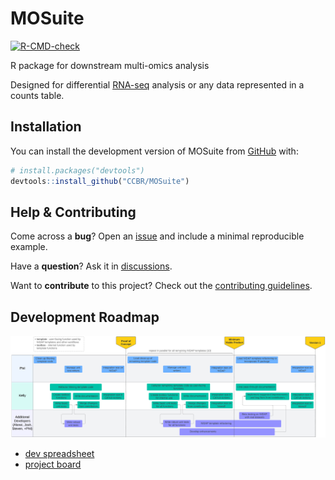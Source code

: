 
<!-- README.md is generated from README.Rmd. Please edit that file -->

# MOSuite

<!-- badges: start -->

[![R-CMD-check](https://github.com/CCBR/MOSuite/actions/workflows/R-CMD-check.yaml/badge.svg)](https://github.com/CCBR/MOSuite/actions/workflows/R-CMD-check.yaml)

<!-- badges: end -->

R package for downstream multi-omics analysis

Designed for differential [RNA-seq](https://github.com/CCBR/RENEE)
analysis or any data represented in a counts table.

## Installation

You can install the development version of MOSuite from
[GitHub](https://github.com/) with:

``` r
# install.packages("devtools")
devtools::install_github("CCBR/MOSuite")
```

<!--
## Example
&#10;TODO: This is a basic example which shows you how to solve a common problem:
&#10;
``` r
library(MOSuite)
#> Warning: replacing previous import 'S4Arrays::makeNindexFromArrayViewport' by
#> 'DelayedArray::makeNindexFromArrayViewport' when loading 'SummarizedExperiment'
## basic example code
```
-->

## Help & Contributing

Come across a **bug**? Open an
[issue](https://github.com/CCBR/MOSuite/issues) and include a minimal
reproducible example.

Have a **question**? Ask it in
[discussions](https://github.com/CCBR/MOSuite/discussions).

Want to **contribute** to this project? Check out the [contributing
guidelines](.github/CONTRIBUTING.md).

## Development Roadmap

![](./man/figures/development-plan.png)

- [dev
  spreadsheet](https://nih-my.sharepoint.com/:x:/g/personal/homanpj_nih_gov/ETvHXgnwxExEpcP57Jj9_EwBHBvZBqNuZ_c3eu51w-SlnA?e=PcXKU8)
- [project board](https://github.com/orgs/CCBR/projects/32)
